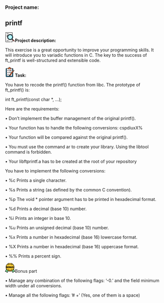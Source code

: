 <h3>Project name:</h3>
<h2> printf</h2>

<p><img src="https://github.com/RatmirW/RatmirW/blob/main/images/job-seeking2.png" height="32"/><b>Project description:</b></p>
This exercise is a great opportunity to improve your programming skills. It will introduce you to variadic functions in C. The key to the success of ft_printf is well-structured and extensible code.

<p><img src="https://github.com/RatmirW/RatmirW/blob/main/images/task2.png" height="32"/><b>Task:</b></p>
<p>You have to recode the printf() function from libc. The prototype of ft_printf() is:</p>
  <p> int ft_printf(const char *, ...);</p>

<p>Here are the requirements:</p>
<p>• Don’t implement the buffer management of the original printf().</p>
<p>• Your function has to handle the following conversions: cspdiuxX%</p>
<p>• Your function will be compared against the original printf().</p>
<p>• You must use the command ar to create your library. Using the libtool command is forbidden.</p>
<p>• Your libftprintf.a has to be created at the root of your repository</p>

<p>You have to implement the following conversions:</p>
<p>• %c Prints a single character.</p>
<p>• %s Prints a string (as defined by the common C convention).</p>
<p>• %p The void * pointer argument has to be printed in hexadecimal format.</p>
<p>• %d Prints a decimal (base 10) number.</p>
<p>• %i Prints an integer in base 10.</p>
<p>• %u Prints an unsigned decimal (base 10) number.</p>
<p>• %x Prints a number in hexadecimal (base 16) lowercase format.</p>
<p>• %X Prints a number in hexadecimal (base 16) uppercase format.</p>
<p>• %% Prints a percent sign.</p>


<p><img src="https://github.com/RatmirW/RatmirW/blob/main/images/bonus2.png" height="32"/>Bonus part</p>
<p>• Manage any combination of the following flags: ’-0.’ and the field minimum width under all conversions.</p>
<p>• Manage all the following flags: ’# +’ (Yes, one of them is a space)</p>
